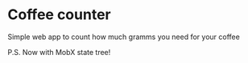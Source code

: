 # Coffee counter

Simple web app to count how much gramms you need for your coffee

P.S. Now with MobX state tree!